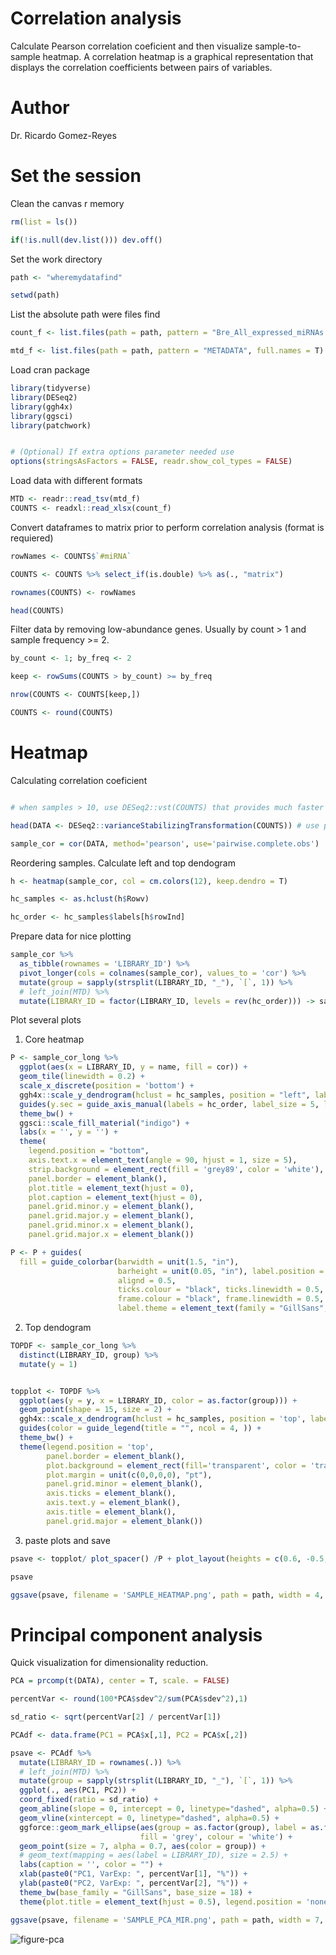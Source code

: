 # Correlation analysis

Calculate Pearson correlation coeficient and then visualize sample-to-sample heatmap. A correlation heatmap is a graphical representation that displays the correlation coefficients between pairs of variables.

# Author

Dr. Ricardo Gomez-Reyes



# Set the session

Clean the canvas r memory

```R
rm(list = ls())

if(!is.null(dev.list())) dev.off()

```

Set the work directory

```R
path <- "wheremydatafind"

setwd(path)
```

List the absolute path were files find

```R
count_f <- list.files(path = path, pattern = "Bre_All_expressed_miRNAs.xlsx", full.names = T)

mtd_f <- list.files(path = path, pattern = "METADATA", full.names = T)

```

Load cran package

```R
library(tidyverse)
library(DESeq2)
library(ggh4x)
library(ggsci)
library(patchwork)


# (Optional) If extra options parameter needed use 
options(stringsAsFactors = FALSE, readr.show_col_types = FALSE)
```

Load data with different formats

```R
MTD <- readr::read_tsv(mtd_f)
COUNTS <- readxl::read_xlsx(count_f)
```

Convert dataframes to matrix prior to perform correlation analysis (format is requiered)

```R
rowNames <- COUNTS$`#miRNA`

COUNTS <- COUNTS %>% select_if(is.double) %>% as(., "matrix")

rownames(COUNTS) <- rowNames

head(COUNTS)
```

Filter data by removing low-abundance genes. Usually by count > 1 and sample frequency >= 2.

```R
by_count <- 1; by_freq <- 2

keep <- rowSums(COUNTS > by_count) >= by_freq

nrow(COUNTS <- COUNTS[keep,])

COUNTS <- round(COUNTS)
```

# Heatmap 

Calculating correlation coeficient

```R

# when samples > 10, use DESeq2::vst(COUNTS) that provides much faster estimation of the dispersion trend

head(DATA <- DESeq2::varianceStabilizingTransformation(COUNTS)) # use pseudo-count as COUNTS+1 if warning

sample_cor = cor(DATA, method='pearson', use='pairwise.complete.obs')
```

Reordering samples. Calculate left and top dendogram

```R
h <- heatmap(sample_cor, col = cm.colors(12), keep.dendro = T)

hc_samples <- as.hclust(h$Rowv)

hc_order <- hc_samples$labels[h$rowInd]
```

Prepare data for nice plotting

```R
sample_cor %>% 
  as_tibble(rownames = 'LIBRARY_ID') %>%
  pivot_longer(cols = colnames(sample_cor), values_to = 'cor') %>%
  mutate(group = sapply(strsplit(LIBRARY_ID, "_"), `[`, 1)) %>%
  # left_join(MTD) %>% 
  mutate(LIBRARY_ID = factor(LIBRARY_ID, levels = rev(hc_order))) -> sample_cor_long
```

Plot several plots

1) Core heatmap

```R
P <- sample_cor_long %>%
  ggplot(aes(x = LIBRARY_ID, y = name, fill = cor)) +  
  geom_tile(linewidth = 0.2) +
  scale_x_discrete(position = 'bottom') +
  ggh4x::scale_y_dendrogram(hclust = hc_samples, position = "left", labels = NULL) +
  guides(y.sec = guide_axis_manual(labels = hc_order, label_size = 5, label_family = "GillSans")) +
  theme_bw() +
  ggsci::scale_fill_material("indigo") +
  labs(x = '', y = '') +
  theme(
    legend.position = "bottom",
    axis.text.x = element_text(angle = 90, hjust = 1, size = 5),
    strip.background = element_rect(fill = 'grey89', color = 'white'),
    panel.border = element_blank(),
    plot.title = element_text(hjust = 0),
    plot.caption = element_text(hjust = 0),
    panel.grid.minor.y = element_blank(),
    panel.grid.major.y = element_blank(),
    panel.grid.minor.x = element_blank(),
    panel.grid.major.x = element_blank()) 

P <- P + guides(
  fill = guide_colorbar(barwidth = unit(1.5, "in"),
                        barheight = unit(0.05, "in"), label.position = "bottom",
                        alignd = 0.5,
                        ticks.colour = "black", ticks.linewidth = 0.5,
                        frame.colour = "black", frame.linewidth = 0.5,
                        label.theme = element_text(family = "GillSans", size = 7)))
```

2. Top dendogram

```R
TOPDF <- sample_cor_long %>%
  distinct(LIBRARY_ID, group) %>%
  mutate(y = 1)


topplot <- TOPDF %>%
  ggplot(aes(y = y, x = LIBRARY_ID, color = as.factor(group))) +
  geom_point(shape = 15, size = 2) +
  ggh4x::scale_x_dendrogram(hclust = hc_samples, position = 'top', labels = NULL) +
  guides(color = guide_legend(title = "", ncol = 4, )) +
  theme_bw() +
  theme(legend.position = 'top',
        panel.border = element_blank(), 
        plot.background = element_rect(fill='transparent', color = 'transparent'),
        plot.margin = unit(c(0,0,0,0), "pt"),
        panel.grid.minor = element_blank(),
        axis.ticks = element_blank(),
        axis.text.y = element_blank(),
        axis.title = element_blank(),
        panel.grid.major = element_blank()) 
```

3. paste plots and save

```R
psave <- topplot/ plot_spacer() /P + plot_layout(heights = c(0.6, -0.5, 5))

psave

ggsave(psave, filename = 'SAMPLE_HEATMAP.png', path = path, width = 4, height = 4)

```

# Principal component analysis

Quick visualization for dimensionality reduction.

```R
PCA = prcomp(t(DATA), center = T, scale. = FALSE)

percentVar <- round(100*PCA$sdev^2/sum(PCA$sdev^2),1)

sd_ratio <- sqrt(percentVar[2] / percentVar[1])

PCAdf <- data.frame(PC1 = PCA$x[,1], PC2 = PCA$x[,2])

psave <- PCAdf %>%
  mutate(LIBRARY_ID = rownames(.)) %>%
  # left_join(MTD) %>%
  mutate(group = sapply(strsplit(LIBRARY_ID, "_"), `[`, 1)) %>%
  ggplot(., aes(PC1, PC2)) +
  coord_fixed(ratio = sd_ratio) +
  geom_abline(slope = 0, intercept = 0, linetype="dashed", alpha=0.5) +
  geom_vline(xintercept = 0, linetype="dashed", alpha=0.5) +
  ggforce::geom_mark_ellipse(aes(group = as.factor(group), label = as.factor(group)),
                             fill = 'grey', colour = 'white') +
  geom_point(size = 7, alpha = 0.7, aes(color = group)) +
  # geom_text(mapping = aes(label = LIBRARY_ID), size = 2.5) +
  labs(caption = '', color = "") +
  xlab(paste0("PC1, VarExp: ", percentVar[1], "%")) +
  ylab(paste0("PC2, VarExp: ", percentVar[2], "%")) +
  theme_bw(base_family = "GillSans", base_size = 18) +
  theme(plot.title = element_text(hjust = 0.5), legend.position = 'none')

ggsave(psave, filename = 'SAMPLE_PCA_MIR.png', path = path, width = 7, height = 7)
```



![figure-pca](/Users/cigom/Documents/GitHub/sea_anemone_aiptasia_coral_symbiosis/Figures/figure-pca.jpeg)